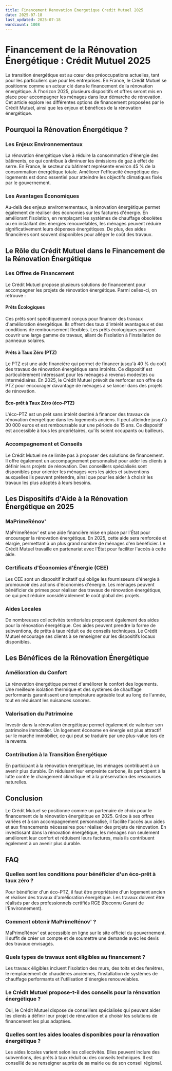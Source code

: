 ```yaml
---
title: Financement Renovation Energetique Credit Mutuel 2025
date: 2025-07-18
last_updated: 2025-07-18
wordcount: 1008
---
```


# Financement de la Rénovation Énergétique : Crédit Mutuel 2025

La transition énergétique est au cœur des préoccupations actuelles, tant pour les particuliers que pour les entreprises. En France, le Crédit Mutuel se positionne comme un acteur clé dans le financement de la rénovation énergétique. À l'horizon 2025, plusieurs dispositifs et offres seront mis en place pour accompagner les ménages dans leur démarche de rénovation. Cet article explore les différentes options de financement proposées par le Crédit Mutuel, ainsi que les enjeux et bénéfices de la rénovation énergétique.

## Pourquoi la Rénovation Énergétique ?

### Les Enjeux Environnementaux

La rénovation énergétique vise à réduire la consommation d'énergie des bâtiments, ce qui contribue à diminuer les émissions de gaz à effet de serre. En France, le secteur du bâtiment représente environ 45 % de la consommation énergétique totale. Améliorer l'efficacité énergétique des logements est donc essentiel pour atteindre les objectifs climatiques fixés par le gouvernement.

### Les Avantages Économiques

Au-delà des enjeux environnementaux, la rénovation énergétique permet également de réaliser des économies sur les factures d'énergie. En améliorant l'isolation, en remplaçant les systèmes de chauffage obsolètes ou en installant des énergies renouvelables, les ménages peuvent réduire significativement leurs dépenses énergétiques. De plus, des aides financières sont souvent disponibles pour alléger le coût des travaux.

## Le Rôle du Crédit Mutuel dans le Financement de la Rénovation Énergétique

### Les Offres de Financement

Le Crédit Mutuel propose plusieurs solutions de financement pour accompagner les projets de rénovation énergétique. Parmi celles-ci, on retrouve :

#### Prêts Écologiques

Ces prêts sont spécifiquement conçus pour financer des travaux d'amélioration énergétique. Ils offrent des taux d'intérêt avantageux et des conditions de remboursement flexibles. Les prêts écologiques peuvent couvrir une large gamme de travaux, allant de l'isolation à l'installation de panneaux solaires.

#### Prêts à Taux Zéro (PTZ)

Le PTZ est une aide financière qui permet de financer jusqu'à 40 % du coût des travaux de rénovation énergétique sans intérêts. Ce dispositif est particulièrement intéressant pour les ménages à revenus modestes ou intermédiaires. En 2025, le Crédit Mutuel prévoit de renforcer son offre de PTZ pour encourager davantage de ménages à se lancer dans des projets de rénovation.

#### Éco-prêt à Taux Zéro (éco-PTZ)

L'éco-PTZ est un prêt sans intérêt destiné à financer des travaux de rénovation énergétique dans les logements anciens. Il peut atteindre jusqu'à 30 000 euros et est remboursable sur une période de 15 ans. Ce dispositif est accessible à tous les propriétaires, qu'ils soient occupants ou bailleurs.

### Accompagnement et Conseils

Le Crédit Mutuel ne se limite pas à proposer des solutions de financement. Il offre également un accompagnement personnalisé pour aider les clients à définir leurs projets de rénovation. Des conseillers spécialisés sont disponibles pour orienter les ménages vers les aides et subventions auxquelles ils peuvent prétendre, ainsi que pour les aider à choisir les travaux les plus adaptés à leurs besoins.

## Les Dispositifs d'Aide à la Rénovation Énergétique en 2025

### MaPrimeRénov'

MaPrimeRénov' est une aide financière mise en place par l'État pour encourager la rénovation énergétique. En 2025, cette aide sera renforcée et élargie, permettant à un plus grand nombre de ménages d'en bénéficier. Le Crédit Mutuel travaille en partenariat avec l'État pour faciliter l'accès à cette aide.

### Certificats d'Économies d'Énergie (CEE)

Les CEE sont un dispositif incitatif qui oblige les fournisseurs d'énergie à promouvoir des actions d'économies d'énergie. Les ménages peuvent bénéficier de primes pour réaliser des travaux de rénovation énergétique, ce qui peut réduire considérablement le coût global des projets.

### Aides Locales

De nombreuses collectivités territoriales proposent également des aides pour la rénovation énergétique. Ces aides peuvent prendre la forme de subventions, de prêts à taux réduit ou de conseils techniques. Le Crédit Mutuel encourage ses clients à se renseigner sur les dispositifs locaux disponibles.

## Les Bénéfices de la Rénovation Énergétique

### Amélioration du Confort

La rénovation énergétique permet d'améliorer le confort des logements. Une meilleure isolation thermique et des systèmes de chauffage performants garantissent une température agréable tout au long de l'année, tout en réduisant les nuisances sonores.

### Valorisation du Patrimoine

Investir dans la rénovation énergétique permet également de valoriser son patrimoine immobilier. Un logement économe en énergie est plus attractif sur le marché immobilier, ce qui peut se traduire par une plus-value lors de la revente.

### Contribution à la Transition Énergétique

En participant à la rénovation énergétique, les ménages contribuent à un avenir plus durable. En réduisant leur empreinte carbone, ils participent à la lutte contre le changement climatique et à la préservation des ressources naturelles.

## Conclusion

Le Crédit Mutuel se positionne comme un partenaire de choix pour le financement de la rénovation énergétique en 2025. Grâce à ses offres variées et à son accompagnement personnalisé, il facilite l'accès aux aides et aux financements nécessaires pour réaliser des projets de rénovation. En investissant dans la rénovation énergétique, les ménages non seulement améliorent leur confort et réduisent leurs factures, mais ils contribuent également à un avenir plus durable.

## FAQ

### Quelles sont les conditions pour bénéficier d'un éco-prêt à taux zéro ?

Pour bénéficier d'un éco-PTZ, il faut être propriétaire d'un logement ancien et réaliser des travaux d'amélioration énergétique. Les travaux doivent être réalisés par des professionnels certifiés RGE (Reconnu Garant de l'Environnement).

### Comment obtenir MaPrimeRénov' ?

MaPrimeRénov' est accessible en ligne sur le site officiel du gouvernement. Il suffit de créer un compte et de soumettre une demande avec les devis des travaux envisagés.

### Quels types de travaux sont éligibles au financement ?

Les travaux éligibles incluent l'isolation des murs, des toits et des fenêtres, le remplacement de chaudières anciennes, l'installation de systèmes de chauffage performants et l'utilisation d'énergies renouvelables.

### Le Crédit Mutuel propose-t-il des conseils pour la rénovation énergétique ?

Oui, le Crédit Mutuel dispose de conseillers spécialisés qui peuvent aider les clients à définir leur projet de rénovation et à choisir les solutions de financement les plus adaptées.

### Quelles sont les aides locales disponibles pour la rénovation énergétique ?

Les aides locales varient selon les collectivités. Elles peuvent inclure des subventions, des prêts à taux réduit ou des conseils techniques. Il est conseillé de se renseigner auprès de sa mairie ou de son conseil régional.